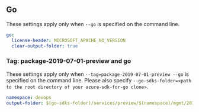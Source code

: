 ## Go

These settings apply only when `--go` is specified on the command line.

```yaml $(go)
go:
  license-header: MICROSOFT_APACHE_NO_VERSION
  clear-output-folder: true
```

### Tag: package-2019-07-01-preview and go

These settings apply only when `--tag=package-2019-07-01-preview --go` is specified on the command line.
Please also specify `--go-sdks-folder=<path to the root directory of your azure-sdk-for-go clone>`.

```yaml $(tag) == 'package-2019-07-01-preview' && $(go)
namespace: devops
output-folder: $(go-sdks-folder)/services/preview/$(namespace)/mgmt/2019-07-01-preview/$(namespace)
```
